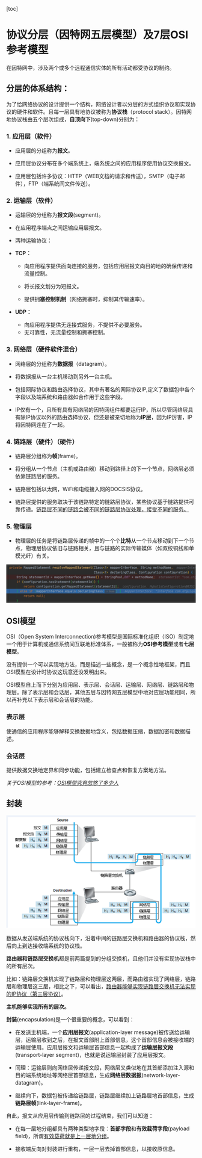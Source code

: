 [toc]

# 协议分层（因特网五层模型）及7层OSI参考模型

在因特网中，涉及两个或多个远程通信实体的所有活动都受协议的制约。

## 分层的体系结构：

为了给网络协议的设计提供一个结构，网络设计者以分层的方式组织协议和实现协议的硬件和软件。且每一层具有地协议被称为**协议栈**（protocol stack）。因特网地协议栈由五个层次组成，**自顶向下**(top-down)分别为：

### 1. 应用层（软件）

- 应用层的分组称为**报文**。

- 应用层协议分布在多个端系统上，端系统之间的应用程序使用协议交换报文。

- 应用层包括许多协议：HTTP（WEB文档的请求和传送），SMTP（电子邮件），FTP（端系统间文件传送）。

### 2. 运输层（软件）

- 运输层的分组称为**报文段**(segment)。

- 在应用程序端点之间运输应用层报文。

- 两种运输协议：

- **TCP：**

  - 向应用程序提供面向连接的服务，包括应用层报文向目的地的确保传递和流量控制。
  - 将长报文划分为短报文。

  - 提供拥**塞控制机制**（网络拥塞时，抑制其传输速率）。

- **UDP：**
  - 向应用程序提供无连接式服务，不提供不必要服务。
  - 无可靠性，无流量控制和拥塞控制。

### 3. 网络层（硬件软件混合）

- 网络层的分组称为**数据报**（datagram）。

- 将数据报从一台主机移动到另外一台主机。

- 包括网际协议和路由选择协议，其中有著名的网际协议IP,定义了数据包中各个字段以及端系统和路由器如合作用于这些字段。

- IP仅有一个，且所有具有网络层的因特网组件都要运行IP，所以尽管网络层具有除IP协议以外的路由选择协议，但还是被亲切地称为**IP层**，因为IP厉害，IP将因特网连在了一起。

### 4. 链路层（硬件）（硬件）

- 链路层分组称为**帧**(frame)。

- 将分组从一个节点（主机或路由器）移动到路径上的下一个节点，网络层必须依靠链路层的服务。

- 链路层包括以太网，WiFi和电缆接入网的DOCSIS协议。

- 链路层提供的服务取决于该链路特定的链路层协议，某些协议基于链路提供可靠传递。<u>链路层不同的链路会被不同的链路层协议处理，接受不同的服务。</u>

### 5. 物理层

- 物理层的任务是将链路层传递的帧中的一个个**比特**从一个节点移动到下一个节点，物理层协议依旧与链路相关，且与链路的实际传输媒体（如双绞铜线和单模光纤）有关。

![fenceng](img/6.png)

## OSI模型

OSI（Open System Interconnection)参考模型是国际标准化组织（ISO）制定地一个用于计算机或通信系统间互联地标准体系，一般被称为**OSI参考模型**或者**七层模型**。

没有提供一个可以实现地方法，而是描述一些概念，是一个概念性地框架，而且OSI模型在设计时协议这玩意还没发明出来。

OSI模型自上而下分别为应用层、表示层、会话层、运输层、网络层、链路层和物理层。除了表示层和会话层，其他五层与因特网五层模型中地对应层功能相同，所以再补充以下表示层和会话层的功能。

### 表示层

使通信的应用程序能够解释交换数据地含义，包括数据压缩，数据加密和数据描述。

### 会话层

提供数据交换地定界和同步功能，包括建立检查点和恢复方案地方法。

*关于OSI模型的参考：[OSI模型究竟忽悠了多少人](https://wenku.baidu.com/view/e6688b24ccbff121dd3683ca.html)*

## 封装

![8](img/7.png)

数据从发送端系统的协议栈向下，沿着中间的链路层交换机和路由器的协议栈，然后向上到达接收端系统的协议栈。

**路由器和链路层交换机**都是前两篇提到的分组交换机，且他们并没有实现协议栈中的所有层次。

比如：链路层交换机实现了链路层和物理层这两层，而路由器实现了网络层，链路层和物理层这三层，相比之下，可以看出，<u>路由器能够实现链路层交换机无法实现的IP协议（第三层协议）</u>。

**主机能够实现所有的层次。**

**封装**(encapsulation)是一个很重要的概念，可以看到：

- 在发送主机端，一个**应用层报文**(application-layer message)被传送给运输层，运输层收到之后，在报文首部附上首部信息，这个首部信息会被接收端的运输层使用。应用层报文和运输层首部信息一起构成了**运输层报文段**(transport-layer segment)，也就是说运输层封装了应用层报文。

- 同理：运输层则向网络层传递报文段，网络层又类似地在其首部添加注入源和目的端系统地址等网络层首部信息，生成**网络层数据报**(network-layer-datagram)。

- 继续向下，数据包被传递给链路层，链路层继续加上链路层地首部信息，生成**链路层帧**(link-layer-frame)。

自此，报文从应用层传输到链路层的过程结束，我们可以知道：

- 在每一层地分组都具有两种类型地字段：**首部字段**和**有效载荷字段**(payload field)，所谓<u>有效载荷就是上一层地分组</u>。

- 接收端反向对封装进行重构，一层一层去掉首部信息，以接收原信息。